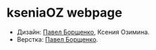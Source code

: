 # kseniaOZ webpage

* Дизайн: [Павел Борщенко](https://github.com/holdonL), Ксения Озимина.
* Верстка: [Павел Борщенко](https://github.com/holdonL).
